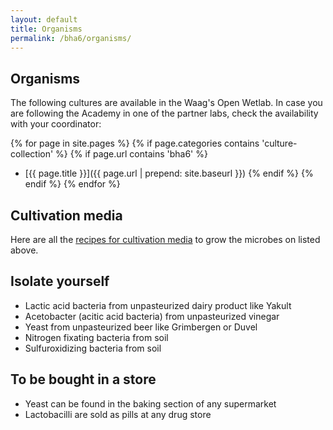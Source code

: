```yaml
---
layout: default
title: Organisms
permalink: /bha6/organisms/
---
```


## Organisms

The following cultures are available in the Waag's Open Wetlab. In case you are following the Academy in one of the partner labs, check the availability with your coordinator:

{% for page in site.pages %}
{% if page.categories contains 'culture-collection' %}
{% if page.url contains 'bha6' %}
* [{{ page.title }}]({{ page.url | prepend: site.baseurl }})
{% endif %}
{% endif %}
{% endfor %}

## Cultivation media
Here are all the [recipes for cultivation media](/bha6/cultivation-media/) to grow the microbes on listed above.

## Isolate yourself

* Lactic acid bacteria from unpasteurized dairy product like Yakult
* Acetobacter (acitic acid bacteria) from unpasteurized vinegar
* Yeast from unpasteurized beer like Grimbergen or Duvel
* Nitrogen fixating bacteria from soil
* Sulfuroxidizing bacteria from soil

## To be bought in a store

* Yeast can be found in the baking section of any supermarket
* Lactobacilli are sold as pills at any drug store
